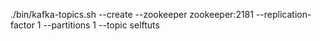./bin/kafka-topics.sh --create --zookeeper zookeeper:2181  --replication-factor 1 --partitions 1 --topic selftuts
